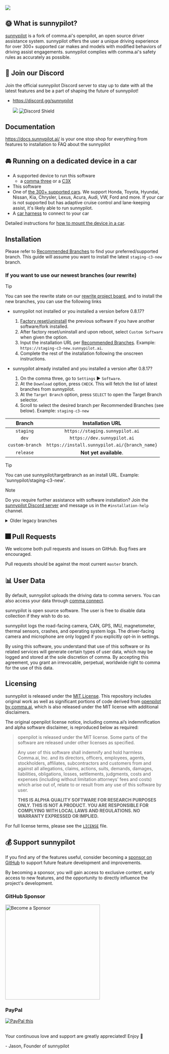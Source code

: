 ![](https://user-images.githubusercontent.com/47793918/233812617-beab2e71-57b9-479e-8bff-c3931347ca40.png)

## 🌞 What is sunnypilot?
[sunnypilot](https://github.com/sunnyhaibin/sunnypilot) is a fork of comma.ai's openpilot, an open source driver assistance system. sunnypilot offers the user a unique driving experience for over 300+ supported car makes and models with modified behaviors of driving assist engagements. sunnypilot complies with comma.ai's safety rules as accurately as possible.

## 💭 Join our Discord
Join the official sunnypilot Discord server to stay up to date with all the latest features and be a part of shaping the future of sunnypilot!
* https://discord.gg/sunnypilot

  ![](https://dcbadge.vercel.app/api/server/wRW3meAgtx?style=flat) ![Discord Shield](https://discordapp.com/api/guilds/880416502577266699/widget.png?style=shield)

## Documentation
https://docs.sunnypilot.ai/ is your one stop shop for everything from features to installation to FAQ about the sunnypilot

## 🚘 Running on a dedicated device in a car
* A supported device to run this software
    * a [comma three](https://comma.ai/shop/products/three) or a [C3X](https://comma.ai/shop/comma-3x)
* This software
* One of [the 300+ supported cars](https://github.com/commaai/openpilot/blob/master/docs/CARS.md). We support Honda, Toyota, Hyundai, Nissan, Kia, Chrysler, Lexus, Acura, Audi, VW, Ford and more. If your car is not supported but has adaptive cruise control and lane-keeping assist, it's likely able to run sunnypilot.
* A [car harness](https://comma.ai/shop/products/car-harness) to connect to your car

Detailed instructions for [how to mount the device in a car](https://comma.ai/setup).

## Installation
Please refer to [Recommended Branches](#-recommended-branches) to find your preferred/supported branch. This guide will assume you want to install the latest `staging-c3-new` branch.

### If you want to use our newest branches (our rewrite)
> [!TIP]
>You can see the rewrite state on our [rewrite project board](https://github.com/orgs/sunnypilot/projects/2), and to install the new branches, you can use the following links

* sunnypilot not installed or you installed a version before 0.8.17?
  1. [Factory reset/uninstall](https://github.com/commaai/openpilot/wiki/FAQ#how-can-i-reset-the-device) the previous software if you have another software/fork installed.
  2. After factory reset/uninstall and upon reboot, select `Custom Software` when given the option.
  3. Input the installation URL per [Recommended Branches](#-recommended-branches). Example: ```https://staging-c3-new.sunnypilot.ai```.
  4. Complete the rest of the installation following the onscreen instructions.

* sunnypilot already installed and you installed a version after 0.8.17?
  1. On the comma three, go to `Settings` ▶️ `Software`.
  2. At the `Download` option, press `CHECK`. This will fetch the list of latest branches from sunnypilot.
  3. At the `Target Branch` option, press `SELECT` to open the Target Branch selector.
  4. Scroll to select the desired branch per  Recommended Branches (see below). Example: `staging-c3-new`


|      Branch      |                 Installation URL              |
|:----------------:|:---------------------------------------------:|
| `staging` | `https://staging.sunnypilot.ai`        |
|   `dev`   | `https://dev.sunnypilot.ai`            |
| `custom-branch`  | `https://install.sunnypilot.ai/{branch_name}` |
| `release` |            **Not yet available**.             |

> [!TIP]
> You can use sunnypilot/targetbranch as an install URL. Example: 'sunnypilot/staging-c3-new'.

> [!NOTE]
> Do you require further assistance with software installation? Join the [sunnypilot Discord server](https://discord.sunnypilot.com) and message us in the `#installation-help` channel.


<details>

<summary>Older legacy branches</summary>

### If you want to use our older legacy branches (*not recommended*)

> [**IMPORTANT**]
> It is recommended to [re-flash AGNOS](https://flash.comma.ai/) if you intend to downgrade from the new branches.
> You can still restore the latest sunnylink backup made on the old branches.

|    Branch    |         Installation URL         |
|:------------:|:--------------------------------:|
| `release-c3` | https://release-c3.sunnypilot.ai |
| `staging-c3` | https://staging-c3.sunnypilot.ai |
|   `dev-c3`   | https://dev-c3.sunnypilot.ai     |

</details>


## 🎆 Pull Requests
We welcome both pull requests and issues on GitHub. Bug fixes are encouraged.

Pull requests should be against the most current `master` branch.

## 📊 User Data

By default, sunnypilot uploads the driving data to comma servers. You can also access your data through [comma connect](https://connect.comma.ai/).

sunnypilot is open source software. The user is free to disable data collection if they wish to do so.

sunnypilot logs the road-facing camera, CAN, GPS, IMU, magnetometer, thermal sensors, crashes, and operating system logs.
The driver-facing camera and microphone are only logged if you explicitly opt-in in settings.

By using this software, you understand that use of this software or its related services will generate certain types of user data, which may be logged and stored at the sole discretion of comma. By accepting this agreement, you grant an irrevocable, perpetual, worldwide right to comma for the use of this data.

## Licensing

sunnypilot is released under the [MIT License](LICENSE). This repository includes original work as well as significant portions of code derived from [openpilot by comma.ai](https://github.com/commaai/openpilot), which is also released under the MIT license with additional disclaimers.

The original openpilot license notice, including comma.ai’s indemnification and alpha software disclaimer, is reproduced below as required:

> openpilot is released under the MIT license. Some parts of the software are released under other licenses as specified.
>
> Any user of this software shall indemnify and hold harmless Comma.ai, Inc. and its directors, officers, employees, agents, stockholders, affiliates, subcontractors and customers from and against all allegations, claims, actions, suits, demands, damages, liabilities, obligations, losses, settlements, judgments, costs and expenses (including without limitation attorneys’ fees and costs) which arise out of, relate to or result from any use of this software by user.
>
> **THIS IS ALPHA QUALITY SOFTWARE FOR RESEARCH PURPOSES ONLY. THIS IS NOT A PRODUCT.
> YOU ARE RESPONSIBLE FOR COMPLYING WITH LOCAL LAWS AND REGULATIONS.
> NO WARRANTY EXPRESSED OR IMPLIED.**

For full license terms, please see the [`LICENSE`](LICENSE) file.

## 💰 Support sunnypilot
If you find any of the features useful, consider becoming a [sponsor on GitHub](https://github.com/sponsors/sunnyhaibin) to support future feature development and improvements.


By becoming a sponsor, you will gain access to exclusive content, early access to new features, and the opportunity to directly influence the project's development.


<h3>GitHub Sponsor</h3>

<a href="https://github.com/sponsors/sunnyhaibin">
  <img src="https://user-images.githubusercontent.com/47793918/244135584-9800acbd-69fd-4b2b-bec9-e5fa2d85c817.png" alt="Become a Sponsor" width="300" style="max-width: 100%; height: auto;">
</a>
<br>

<h3>PayPal</h3>

<a href="https://paypal.me/sunnyhaibin0850" target="_blank">
<img src="https://www.paypalobjects.com/en_US/i/btn/btn_donateCC_LG.gif" alt="PayPal this" title="PayPal - The safer, easier way to pay online!" border="0" />
</a>
<br></br>

Your continuous love and support are greatly appreciated! Enjoy 🥰

<span>-</span> Jason, Founder of sunnypilot
